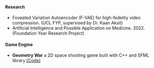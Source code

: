 #### Research

- Foveated Variation Autoencoder (F-VAE) for high-fedelity video compression. (UCL FYP, supervised by Dr. Kaan Aksit)
- Artificial Intelligence and Possible Application on Medicine. 2022. (Foundation Year Research Project)

#### Game Engine

- <strong>Geometry War</strong> a 2D space shooting game built with C++ and SFML library [[Code]](https://github.com/aidcheng/geometry-war-game)




